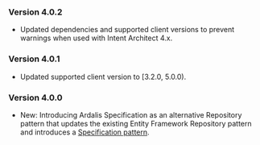 ### Version 4.0.2

- Updated dependencies and supported client versions to prevent warnings when used with Intent Architect 4.x.

### Version 4.0.1

- Updated supported client version to [3.2.0, 5.0.0).

### Version 4.0.0

- New: Introducing Ardalis Specification as an alternative Repository pattern that updates the existing Entity Framework Repository pattern and introduces a [Specification pattern](http://specification.ardalis.com/usage/create-specifications.html).